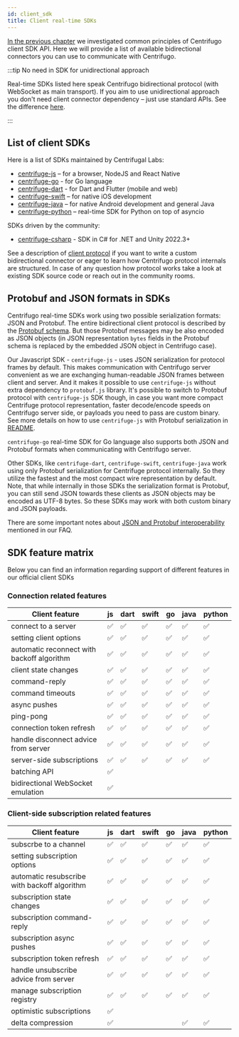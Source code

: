 ```yaml
---
id: client_sdk
title: Client real-time SDKs
---
```


[In the previous chapter](./client_api.md) we investigated common principles of Centrifugo client SDK API. Here we will provide a list of available bidirectional connectors you can use to communicate with Centrifugo.

:::tip No need in SDK for unidirectional approach

Real-time SDKs listed here speak Centrifugo bidirectional protocol (with WebSocket as main transport). If you aim to use unidirectional approach you don't need client connector dependency – just use standard APIs. See the difference [here](./overview.md).

:::

## List of client SDKs

Here is a list of SDKs maintained by Centrifugal Labs:

* [centrifuge-js](https://github.com/centrifugal/centrifuge-js) – for a browser, NodeJS and React Native
* [centrifuge-go](https://github.com/centrifugal/centrifuge-go) - for Go language
* [centrifuge-dart](https://github.com/centrifugal/centrifuge-dart) - for Dart and Flutter (mobile and web)
* [centrifuge-swift](https://github.com/centrifugal/centrifuge-swift) – for native iOS development
* [centrifuge-java](https://github.com/centrifugal/centrifuge-java) – for native Android development and general Java
* [centrifuge-python](https://github.com/centrifugal/centrifuge-python) – real-time SDK for Python on top of asyncio

SDKs driven by the community:

* [centrifuge-csharp](https://github.com/charmy/centrifuge-csharp) - SDK in C# for .NET and Unity 2022.3+

See a description of [client protocol](./client_protocol.md) if you want to write a custom bidirectional connector or eager to learn how Centrifugo protocol internals are structured. In case of any question how protocol works take a look at existing SDK source code or reach out in the community rooms.

## Protobuf and JSON formats in SDKs

Centrifugo real-time SDKs work using two possible serialization formats: JSON and Protobuf. The entire bidirectional client protocol is described by the [Protobuf schema](https://github.com/centrifugal/protocol/blob/master/definitions/client.proto). But those Protobuf messages may be also encoded as JSON objects (in JSON representation `bytes` fields in the Protobuf schema is replaced by the embedded JSON object in Centrifugo case).

Our Javascript SDK - `centrifuge-js` - uses JSON serialization for protocol frames by default. This makes communication with Centrifugo server convenient as we are exchanging human-readable JSON frames between client and server. And it makes it possible to use `centrifuge-js` without extra dependency to `protobuf.js` library. It's possible to switch to Protobuf protocol with `centrifuge-js` SDK though, in case you want more compact Centrifuge protocol representation, faster decode/encode speeds on Centrifugo server side, or payloads you need to pass are custom binary. See more details on how to use `centrifuge-js` with Protobuf serialization in [README](https://github.com/centrifugal/centrifuge-js#protobuf-support).

`centrifuge-go` real-time SDK for Go language also supports both JSON and Protobuf formats when communicating with Centrifugo server.

Other SDKs, like `centrifuge-dart`, `centrifuge-swift`, `centrifuge-java` work using only Protobuf serialization for Centrifuge protocol internally. So they utilize the fastest and the most compact wire representation by default. Note, that while internally in those SDKs the serialization format is Protobuf, you can still send JSON towards these clients as JSON objects may be encoded as UTF-8 bytes. So these SDKs may work with both custom binary and JSON payloads.

There are some important notes about [JSON and Protobuf interoperability](../faq/index.md#can-i-have-both-binary-and-json-clients-in-one-channel) mentioned in our FAQ.

## SDK feature matrix

Below you can find an information regarding support of different features in our official client SDKs

### Connection related features

<div className="features">

| Client feature  | js  | dart | swift | go | java | python |
| ------ | ------ | ------ | ------- | ------- | ------- | ----- |
| connect to a server | ✅ | ✅  |  ✅  | ✅  |  ✅  |  ✅  |
| setting client options | ✅ | ✅  |  ✅  | ✅  |  ✅  |  ✅  |
| automatic reconnect with backoff algorithm  | ✅  | ✅  | ✅ | ✅  |  ✅  |  ✅  |
| client state changes  | ✅  |  ✅  |  ✅  | ✅  |  ✅  |  ✅  |
| command-reply  | ✅  |  ✅  |  ✅  | ✅  |  ✅  |  ✅  |
| command timeouts  | ✅  | ✅  | ✅ | ✅  |  ✅  |  ✅  |
| async pushes  | ✅  |  ✅  |  ✅  | ✅  |  ✅  |  ✅  |
| ping-pong  | ✅  |  ✅  |  ✅  | ✅  |  ✅  |  ✅  |
| connection token refresh  | ✅  |  ✅  |  ✅  | ✅  |  ✅  |  ✅  |
| handle disconnect advice from server  | ✅  |  ✅  |  ✅  | ✅  |  ✅  |  ✅  |
| server-side subscriptions  | ✅  |  ✅  |  ✅  | ✅  |  ✅  |  ✅  |
| batching API  | ✅  |    |    |   |    |    |
| bidirectional WebSocket emulation  | ✅  |    |    |   |    |    |

</div>

### Client-side subscription related features

<div className="features">

| Client feature  | js  | dart | swift | go | java | python |
| ------- | ------- | ------- | ------- | ------- | ------- | ------- |
| subscrbe to a channel  | ✅  | ✅  | ✅ | ✅  |  ✅  |  ✅  |
| setting subscription options  | ✅  | ✅  | ✅ | ✅  |  ✅  |  ✅  |
| automatic resubscribe with backoff algorithm  | ✅  | ✅  | ✅ | ✅  |  ✅  |  ✅  |
| subscription state changes  | ✅  |  ✅  |  ✅  | ✅  |  ✅  |  ✅  |
| subscription command-reply  | ✅  |  ✅  |  ✅  | ✅  |  ✅  |  ✅  |
| subscription async pushes  | ✅  |  ✅  |  ✅  | ✅  |  ✅  |  ✅  |
| subscription token refresh  | ✅  |  ✅  |  ✅  | ✅  |  ✅  |  ✅  |
| handle unsubscribe advice from server  | ✅  |  ✅  |  ✅  | ✅  |  ✅  |  ✅  |
| manage subscription registry  | ✅  |  ✅  |  ✅  | ✅  |  ✅  |  ✅  |
| optimistic subscriptions  | ✅  |    |    |   |    |    |
| delta compression  | ✅  |    |    |   |  ✅   |  ✅   |

</div>